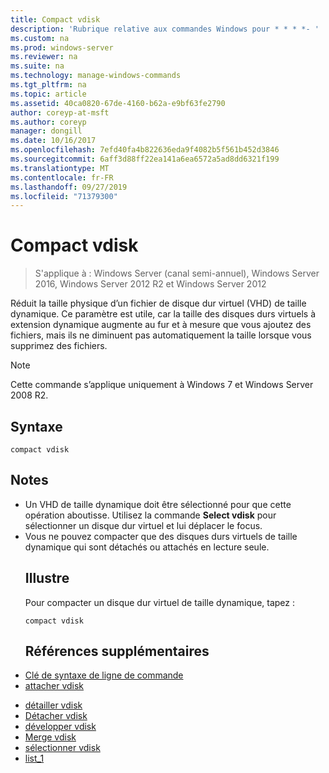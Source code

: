 ```yaml
---
title: Compact vdisk
description: 'Rubrique relative aux commandes Windows pour * * * *- '
ms.custom: na
ms.prod: windows-server
ms.reviewer: na
ms.suite: na
ms.technology: manage-windows-commands
ms.tgt_pltfrm: na
ms.topic: article
ms.assetid: 40ca0820-67de-4160-b62a-e9bf63fe2790
author: coreyp-at-msft
ms.author: coreyp
manager: dongill
ms.date: 10/16/2017
ms.openlocfilehash: 7efd40fa4b822636eda9f4082b5f561b452d3846
ms.sourcegitcommit: 6aff3d88ff22ea141a6ea6572a5ad8dd6321f199
ms.translationtype: MT
ms.contentlocale: fr-FR
ms.lasthandoff: 09/27/2019
ms.locfileid: "71379300"
---
```

# <a name="compact-vdisk"></a>Compact vdisk

>S'applique à : Windows Server (canal semi-annuel), Windows Server 2016, Windows Server 2012 R2 et Windows Server 2012

Réduit la taille physique d’un fichier de disque dur virtuel (VHD) de taille dynamique. Ce paramètre est utile, car la taille des disques durs virtuels à extension dynamique augmente au fur et à mesure que vous ajoutez des fichiers, mais ils ne diminuent pas automatiquement la taille lorsque vous supprimez des fichiers.
> [!NOTE]
> Cette commande s’applique uniquement à Windows 7 et Windows Server 2008 R2.
> ## <a name="syntax"></a>Syntaxe
> ```
> compact vdisk
> ```
> ## <a name="remarks"></a>Notes
> - Un VHD de taille dynamique doit être sélectionné pour que cette opération aboutisse. Utilisez la commande **Select vdisk** pour sélectionner un disque dur virtuel et lui déplacer le focus.
> - Vous ne pouvez compacter que des disques durs virtuels de taille dynamique qui sont détachés ou attachés en lecture seule.
>   ## <a name="BKMK_Examples"></a>Illustre
>   Pour compacter un disque dur virtuel de taille dynamique, tapez :
>   ```
>   compact vdisk
>   ```
>   ## <a name="additional-references"></a>Références supplémentaires
> - [Clé de syntaxe de ligne de commande](command-line-syntax-key.md)
> - [attacher vdisk](attach-vdisk.md)

-   [détailler vdisk](detail-vdisk.md)
-   [Détacher vdisk](detach-vdisk.md)
-   [développer vdisk](expand-vdisk.md)
-   [Merge vdisk](merge-vdisk.md)
-   [sélectionner vdisk](select-vdisk.md)
-   [list_1](list_1.md)
